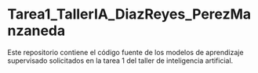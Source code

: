 # Tarea1_TallerIA_DiazReyes_PerezManzaneda
Este repositorio contiene el código fuente de los modelos de aprendizaje supervisado solicitados en la tarea 1 del taller de inteligencia artificial.
